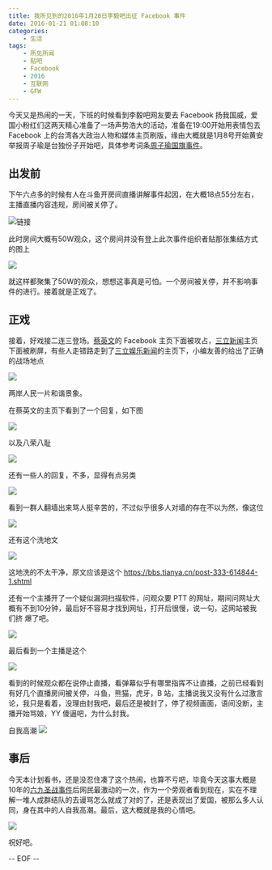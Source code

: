 ```yaml
---
title: 我所见到的2016年1月20日李毅吧出征 Facebook 事件
date: 2016-01-21 01:08:10
categories:
    - 生活
tags:
    - 所见所闻
    - 贴吧
    - Facebook
    - 2016
    - 互联网
    - GFW
---
```


今天又是热闹的一天，下班的时候看到李毅吧网友要去 Facebook 扬我国威，爱国小粉红们这两天精心准备了一场声势浩大的活动，准备在19:00开始用表情包去 Facebook 上的台湾各大政治人物和媒体主页刷版，缘由大概就是1月8号开始黄安举报周子瑜是台独份子开始吧，具体参考词条[周子瑜国旗事件](https://www.wikiwand.com/zh/%E5%91%A8%E5%AD%90%E7%91%9C%E5%9B%BD%E6%97%97%E4%BA%8B%E4%BB%B6)。

<!-- more -->

## 出发前

下午六点多的时候有人在斗鱼开房间直播讲解事件起因，在大概18点55分左右，主播直播内容违规，房间被关停了。

![链接](https://ws3.sinaimg.cn/large/74681984gw1f06x1d6k44j20gn0a2762.jpg)

此时房间大概有50W观众，这个房间并没有登上此次事件组织者贴那张集结方式的图上

![](https://ws3.sinaimg.cn/large/74681984gw1f06x1wr3jqj20c80kijuo.jpg)

就这样都聚集了50W的观众，想想这事真是可怕。一个房间被关停，并不影响事件的进行。接着就是正戏了。

## 正戏

接着，好戏接二连三登场。[蔡英文](https://www.facebook.com/tsaiingwen/?fref=ts)的 Facebook 主页下面被攻占，[三立新闻](https://www.facebook.com/setnews/?fref=ts)主页下面被刷屏，有些人走错路走到了[三立娱乐新闻](https://www.facebook.com/star.iset/?fref=ts)的主页下，小编友善的给出了正确的战场地点

![](https://ws3.sinaimg.cn/large/74681984gw1f06x2dsa9uj20c80h8mzd.jpg)



两岸人民一片和谐景象。

在蔡英文的主页下看到了一个回复，如下图

![](https://ws3.sinaimg.cn/large/74681984gw1f06x2w7guyj20go0tnaf4.jpg)



以及八荣八耻

![](https://ws3.sinaimg.cn/large/74681984gw1f06x38t9elj20go0tmacw.jpg)



还有一些人的回复，不多，显得有点另类

![](https://ws3.sinaimg.cn/large/74681984gw1f06x3j0x0xj20go0tm0vj.jpg)



看到一群人翻墙出来骂人挺辛苦的，不过似乎很多人对墙的存在不以为然，像这位

![](https://ws3.sinaimg.cn/large/74681984gw1f06fwj4nffj20h90jhwir.jpg)



还有这个洗地文

![](https://ws3.sinaimg.cn/large/74681984gw1f06fxsthf3j20c81u34e1.jpg)



这地洗的不太干净，原文应该是这个 https://bbs.tianya.cn/post-333-614844-1.shtml

还有一个主播开了一个疑似漏洞扫描软件，问观众要 PTT 的网址，期间问网址大概有不到10分钟，最后好不容易才找到网址，打开后很慢，说一句，这网站被我们挤 爆了吧。

![](https://ws3.sinaimg.cn/large/74681984gw1f06x4i897qj20gn08ognk.jpg)



最后看到一个主播是这个

![](https://ws3.sinaimg.cn/large/74681984gw1f06x4u6q7pj20go094ac6.jpg)



看到的时候观众都在说停止直播，看弹幕似乎有哪里指挥不让直播，之前已经看到有好几个直播房间被关停，斗鱼，熊猫，虎牙，B 站，主播说我又没有什么过激言论，我只是看着，没理由封我吧，最后还是被封了，停了视频画面，语间没断，主播开始骂娘，YY 傻逼吧，为什么封我。

自我高潮
![](https://ws3.sinaimg.cn/large/74681984gw1f079vnjw0uj20go0b3jsr.jpg)

## 事后

今天本计划看书，还是没忍住凑了这个热闹，也算不亏吧，毕竟今天这事大概是10年的[六九圣战事件](https://www.wikiwand.com/zh/%E5%85%AD%E4%B9%9D%E5%9C%A3%E6%88%98%E4%BA%8B%E4%BB%B6)后网民最激动的一次，作为一个旁观者看到现在，实在不理解一堆人成群结队的去谩骂怎么就成了对的了，还是表现出了爱国，被那么多人认同，身在其中的人自我高潮。最后，这大概就是我的心情吧。

![](https://ws3.sinaimg.cn/large/74681984gw1f06giarx7vj20gd061dgq.jpg)

祝好吧。

-- EOF --

